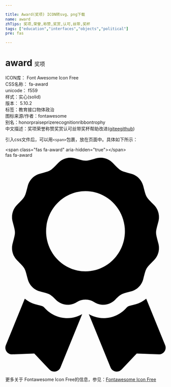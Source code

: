 ```yaml
---

title: Award(奖项) ICON转svg、png下载
name: award
zhTips: 奖项,荣誉,称赞,奖赏,认可,丝带,奖杯
tags: ["education","interfaces","objects","political"]
pre: fas

---
```


# award  <small style="font-size: 60%;font-weight: 100">奖项</small>


<div class="detail-page">
<p>
<span>
ICON库：
<span class="badge-secondary badge">Font Awesome Icon Free</span> 
</span>
<br/>
<span>
CSS名称：
<span class="badge-secondary badge">fa-award</span> 
</span>
<br/>
<span>
unicode：
<span class="badge-secondary badge">f559</span> 
<copy-btn content='f559' btn-title=""></copy-btn>
<copy-btn :content='String.fromCodePoint(parseInt("f559", 16))' btn-title="复制U"></copy-btn>
</span><br/><span>样式：<span class="badge-light badge">实心(solid)</span></span>
<br/>
<span>
版本：
<span class="badge-secondary badge">5.10.2</span> 
</span><br/><span>标签：<span class="badge-light badge"><router-link to="/tags/education.html">教育</router-link></span><span class="badge-light badge"><router-link to="/tags/interfaces.html">接口</router-link></span><span class="badge-light badge"><router-link to="/tags/objects.html">物体</router-link></span><span class="badge-light badge"><router-link to="/tags/political.html">政治</router-link></span></span>
<br/>
<span>图标来源/作者：<span class="badge-light badge">fontawesome</span></span> 
<br/>
<span>别名：<span class="badge-light badge">honor</span><span class="badge-light badge">praise</span><span class="badge-light badge">prize</span><span class="badge-light badge">recognition</span><span class="badge-light badge">ribbon</span><span class="badge-light badge">trophy</span></span><br/><span class="zh-detail">中文描述：<span class="badge-primary badge">奖项</span><span class="badge-primary badge">荣誉</span><span class="badge-primary badge">称赞</span><span class="badge-primary badge">奖赏</span><span class="badge-primary badge">认可</span><span class="badge-primary badge">丝带</span><span class="badge-primary badge">奖杯</span><span class="help-link"><span>帮助改进</span>(<a href="https://gitee.com/liuwave/icon-helper/edit/master/json/fontawesome/solid/award.json" target="_blank" rel="noopener noreferrer">gitee</a><a href="https://github.com/liuwave/icon-helper/edit/master/json/fontawesome/solid/award.json" target="_blank" rel="noopener noreferrer">github</a></span>)</span><br/>
</p>
</div>
<div class="alert alert-dark">
  <i class="fas fa-award fa-xs"></i>
  <i class="fas fa-award fa-sm"></i>
  <i class="fas fa-award fa-lg"></i>
  <i class="fas fa-award fa-2x"></i>
  <i class="fas fa-award fa-3x"></i>
  <i class="fas fa-award fa-5x"></i>
  <i class="fas fa-award fa-7x"></i>
</div>
<div>
  <p>引入css文件后，可以用<code>&lt;span&gt;</code>包裹，放在页面中。具体如下所示：    
  </p>
  <div class="alert alert-primary" style="font-size: 14px">
    &lt;span class="fas fa-award" aria-hidden="true"&gt;&lt;/span&gt;
    <copy-btn content='<span class="fas fa-award" aria-hidden="true"></span>'></copy-btn>
  </div>
  <div class="alert alert-secondary">
    <i class="fas fa-award"
    style="font-size: 24px"
    aria-hidden="true"></i> fas fa-award
    <copy-btn content="fas fa-award" btn-title="复制图标名称"></copy-btn>
  </div>
</div>
<div id="svg" class="svg-wrap">
<svg xmlns="http://www.w3.org/2000/svg" viewBox="0 0 384 512"><path d="M97.12 362.63c-8.69-8.69-4.16-6.24-25.12-11.85-9.51-2.55-17.87-7.45-25.43-13.32L1.2 448.7c-4.39 10.77 3.81 22.47 15.43 22.03l52.69-2.01L105.56 507c8 8.44 22.04 5.81 26.43-4.96l52.05-127.62c-10.84 6.04-22.87 9.58-35.31 9.58-19.5 0-37.82-7.59-51.61-21.37zM382.8 448.7l-45.37-111.24c-7.56 5.88-15.92 10.77-25.43 13.32-21.07 5.64-16.45 3.18-25.12 11.85-13.79 13.78-32.12 21.37-51.62 21.37-12.44 0-24.47-3.55-35.31-9.58L252 502.04c4.39 10.77 18.44 13.4 26.43 4.96l36.25-38.28 52.69 2.01c11.62.44 19.82-11.27 15.43-22.03zM263 340c15.28-15.55 17.03-14.21 38.79-20.14 13.89-3.79 24.75-14.84 28.47-28.98 7.48-28.4 5.54-24.97 25.95-45.75 10.17-10.35 14.14-25.44 10.42-39.58-7.47-28.38-7.48-24.42 0-52.83 3.72-14.14-.25-29.23-10.42-39.58-20.41-20.78-18.47-17.36-25.95-45.75-3.72-14.14-14.58-25.19-28.47-28.98-27.88-7.61-24.52-5.62-44.95-26.41-10.17-10.35-25-14.4-38.89-10.61-27.87 7.6-23.98 7.61-51.9 0-13.89-3.79-28.72.25-38.89 10.61-20.41 20.78-17.05 18.8-44.94 26.41-13.89 3.79-24.75 14.84-28.47 28.98-7.47 28.39-5.54 24.97-25.95 45.75-10.17 10.35-14.15 25.44-10.42 39.58 7.47 28.36 7.48 24.4 0 52.82-3.72 14.14.25 29.23 10.42 39.59 20.41 20.78 18.47 17.35 25.95 45.75 3.72 14.14 14.58 25.19 28.47 28.98C104.6 325.96 106.27 325 121 340c13.23 13.47 33.84 15.88 49.74 5.82a39.676 39.676 0 0 1 42.53 0c15.89 10.06 36.5 7.65 49.73-5.82zM97.66 175.96c0-53.03 42.24-96.02 94.34-96.02s94.34 42.99 94.34 96.02-42.24 96.02-94.34 96.02-94.34-42.99-94.34-96.02z"/></svg>
</div>
<detail full-name='fa-award'></detail>
    
<div><p>更多关于  Fontawesome Icon Free的信息，参见：<a target="_blank" href="https://iconhelper.cn/fontawesome.html">Fontawesome Icon Free</a>
</p></div>
